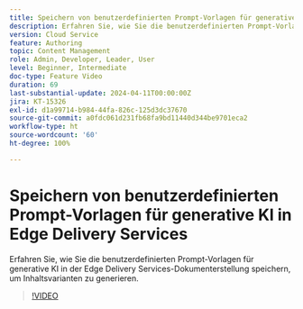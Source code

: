 ```yaml
---
title: Speichern von benutzerdefinierten Prompt-Vorlagen für generative KI in Edge Delivery Services
description: Erfahren Sie, wie Sie die benutzerdefinierten Prompt-Vorlagen für generative KI in der Edge Delivery Services-Dokumenterstellung speichern, um Inhaltsvarianten zu generieren.
version: Cloud Service
feature: Authoring
topic: Content Management
role: Admin, Developer, Leader, User
level: Beginner, Intermediate
doc-type: Feature Video
duration: 69
last-substantial-update: 2024-04-11T00:00:00Z
jira: KT-15326
exl-id: d1a99714-b984-44fa-826c-125d3dc37670
source-git-commit: a0fdc061d231fb68fa9bd11440d344be9701eca2
workflow-type: ht
source-wordcount: '60'
ht-degree: 100%

---
```


# Speichern von benutzerdefinierten Prompt-Vorlagen für generative KI in Edge Delivery Services

Erfahren Sie, wie Sie die benutzerdefinierten Prompt-Vorlagen für generative KI in der Edge Delivery Services-Dokumenterstellung speichern, um Inhaltsvarianten zu generieren.

>[!VIDEO](https://video.tv.adobe.com/v/3428317/?learn=on)

